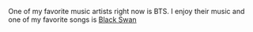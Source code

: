 One of my favorite music artists right now is BTS. I enjoy their music and one of my favorite songs is [Black Swan](https://www.youtube.com/watch?v=0lapF4DQPKQ)

